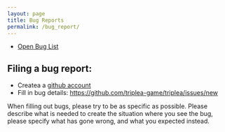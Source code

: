 ```yaml
---
layout: page
title: Bug Reports
permalink: /bug_report/
---
```



* <a href="https://github.com/triplea-game/triplea/issues?q=is%3Aissue+is%3Aopen+label%3ABug">Open Bug List</a>

## Filing a bug report:

* Createa a <a href="http://github.com/account"> github account</a>
* Fill in bug details: <a href="https://github.com/triplea-game/triplea/issues/new">https://github.com/triplea-game/triplea/issues/new</a>

When filling out bugs, please try to be as specific as possible. Please describe what is needed to create the situation where you see the bug, please specify what has gone wrong, and what you expected instead.

